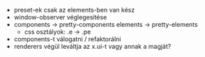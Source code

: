 
- preset-ek csak az elements-ben van kész
- window-observer véglegesítése
- components -> pretty-components
  elements   -> pretty-elements
  + css osztályok: .e -> .pe
- components-t válogatni / refaktorálni
- renderers végül leváltja az x.ui-t vagy annak a magját?
